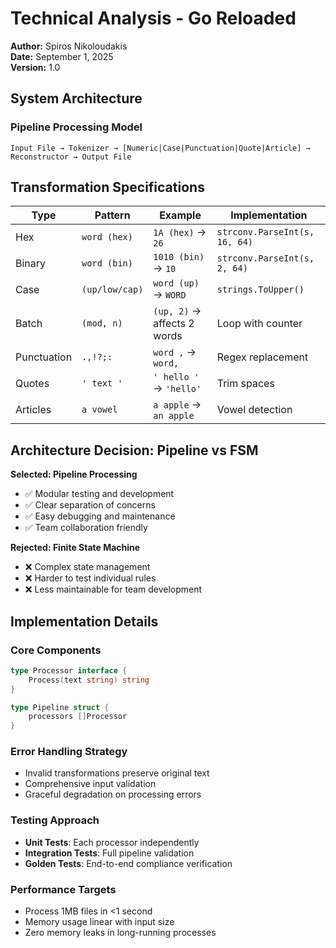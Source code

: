 # Technical Analysis - Go Reloaded

**Author:** Spiros Nikoloudakis  
**Date:** September 1, 2025  
**Version:** 1.0

## System Architecture

### Pipeline Processing Model
```
Input File → Tokenizer → [Numeric|Case|Punctuation|Quote|Article] → Reconstructor → Output File
```

## Transformation Specifications

| Type | Pattern | Example | Implementation |
|------|---------|---------|----------------|
| Hex | `word (hex)` | `1A (hex)` → `26` | `strconv.ParseInt(s, 16, 64)` |
| Binary | `word (bin)` | `1010 (bin)` → `10` | `strconv.ParseInt(s, 2, 64)` |
| Case | `(up/low/cap)` | `word (up)` → `WORD` | `strings.ToUpper()` |
| Batch | `(mod, n)` | `(up, 2)` → affects 2 words | Loop with counter |
| Punctuation | `.,!?;:` | `word ,` → `word,` | Regex replacement |
| Quotes | `' text '` | `' hello '` → `'hello'` | Trim spaces |
| Articles | `a vowel` | `a apple` → `an apple` | Vowel detection |

## Architecture Decision: Pipeline vs FSM

**Selected: Pipeline Processing**
- ✅ Modular testing and development
- ✅ Clear separation of concerns  
- ✅ Easy debugging and maintenance
- ✅ Team collaboration friendly

**Rejected: Finite State Machine**
- ❌ Complex state management
- ❌ Harder to test individual rules
- ❌ Less maintainable for team development

## Implementation Details

### Core Components
```go
type Processor interface {
    Process(text string) string
}

type Pipeline struct {
    processors []Processor
}
```

### Error Handling Strategy
- Invalid transformations preserve original text
- Comprehensive input validation
- Graceful degradation on processing errors

### Testing Approach
- **Unit Tests**: Each processor independently
- **Integration Tests**: Full pipeline validation  
- **Golden Tests**: End-to-end compliance verification

### Performance Targets
- Process 1MB files in <1 second
- Memory usage linear with input size
- Zero memory leaks in long-running processes